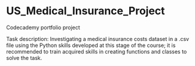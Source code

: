 # US_Medical_Insurance_Project
Codecademy portfolio project

Task description: Investigating a medical insurance costs dataset in a .csv file using the Python skills developed at this stage of the course; it is recommended to train acquired skills in creating functions and classes to solve the task.


